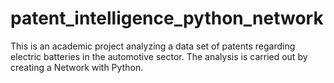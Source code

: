 # patent_intelligence_python_network
This is an academic project analyzing a data set of patents regarding electric batteries in the automotive sector. The analysis is carried out by creating a Network with Python.

